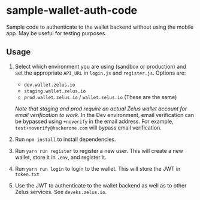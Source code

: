 # sample-wallet-auth-code
Sample code to authenticate to the wallet backend without using the mobile app. May be useful for testing purposes.

## Usage

1. Select which environment you are using (sandbox or production) and set the appropriate `API_URL` in `login.js` and `register.js`. Options are:
    * `dev.wallet.zelus.io`
    * `staging.wallet.zelus.io`
    * `prod.wallet.zelus.io` / `wallet.zelus.io` (These are the same)

    _Note that staging and prod require an actual Zelus wallet account for email verification to work._ In the Dev environment,
email verification can be bypassed using `+noverify` in the email address. For example, `test+noverify@hackerone.com` will bypass email verification.

2. Run `npm install` to install dependencies.
3. Run `yarn run register` to register a new user. This will create a new wallet, store it in `.env`, and register it.
4. Run `yarn run login` to login to the wallet. This will store the JWT in `token.txt`
5. Use the JWT to authenticate to the wallet backend as well as to other Zelus services. See `deveks.zelus.io`. 
